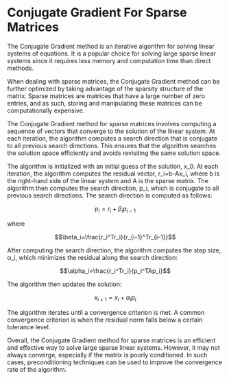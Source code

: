 # Conjugate Gradient For Sparse Matrices

The Conjugate Gradient method is an iterative algorithm for solving linear systems of equations. It is a popular choice for solving large sparse linear systems since it requires less memory and computation time than direct methods.

When dealing with sparse matrices, the Conjugate Gradient method can be further optimized by taking advantage of the sparsity structure of the matrix. Sparse matrices are matrices that have a large number of zero entries, and as such, storing and manipulating these matrices can be computationally expensive. 

The Conjugate Gradient method for sparse matrices involves computing a sequence of vectors that converge to the solution of the linear system. At each iteration, the algorithm computes a search direction that is conjugate to all previous search directions. This ensures that the algorithm searches the solution space efficiently and avoids revisiting the same solution space. 

The algorithm is initialized with an initial guess of the solution, x_0. At each iteration, the algorithm computes the residual vector, r_i=b-Ax_i, where b is the right-hand side of the linear system and A is the sparse matrix. The algorithm then computes the search direction, p_i, which is conjugate to all previous search directions. The search direction is computed as follows:

$$p_i=r_i+\beta_ip_{i-1}$$

where 

$$\beta_i=\frac{r_i^Tr_i}{r_{i-1}^Tr_{i-1}}$$

After computing the search direction, the algorithm computes the step size, α_i, which minimizes the residual along the search direction:

$$\alpha_i=\frac{r_i^Tr_i}{p_i^TAp_i}$$

The algorithm then updates the solution:

$$x_{i+1}=x_i+\alpha_ip_i$$

The algorithm iterates until a convergence criterion is met. A common convergence criterion is when the residual norm falls below a certain tolerance level.

Overall, the Conjugate Gradient method for sparse matrices is an efficient and effective way to solve large sparse linear systems. However, it may not always converge, especially if the matrix is poorly conditioned. In such cases, preconditioning techniques can be used to improve the convergence rate of the algorithm.
